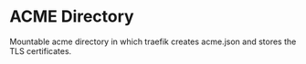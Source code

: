 ACME Directory
==============

Mountable acme directory in which traefik creates acme.json and stores the TLS certificates.

